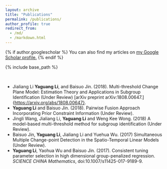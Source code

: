 ```yaml
---
layout: archive
title: "Publications"
permalink: /publications/
author_profile: true
redirect_from:
  - /md/
  - /markdown.html
---
```


{% if author.googlescholar %}
  You can also find my articles on <u><a href="{{author.googlescholar}}">my Google Scholar profile</a>.</u>
{% endif %}

{% include base_path %}

<br />

* Jialiang Li **Yaguang Li**, and Baisuo Jin. (2018). Multi-threshold Change Plane Model: Estimation Theory and Applications in Subgroup Identification (Under Review) [arXiv preprint arXiv:1808.00647.]{https://arxiv.org/abs/1808.00647}.
* **Yaguang Li** and Baisuo Jin. (2018). Pairwise Fusion Approach Incorporating Prior Constraint Information (Under Review).
* Jingli Wang, Jialiang Li, **Yaguang Li** and Weng Kee Wong. (2018) A model-based multi-threshold method for subgroup identification (Under Review).
* Baisuo Jin, **Yaguang Li**, Jialiang Li and Yuehua Wu. (2017) Simultaneous Multiple Change-point Detection in the Spatio-Temporal Linear Models (Under Review).
* **Yaguang Li**, Yaohua Wu and Baisuo Jin. (2017). Consistent tuning parameter selection in high dimensional group-penalized regression. *SCIENCE CHINA Mathematics*, doi:10.1007/s11425-017-9189-9.

